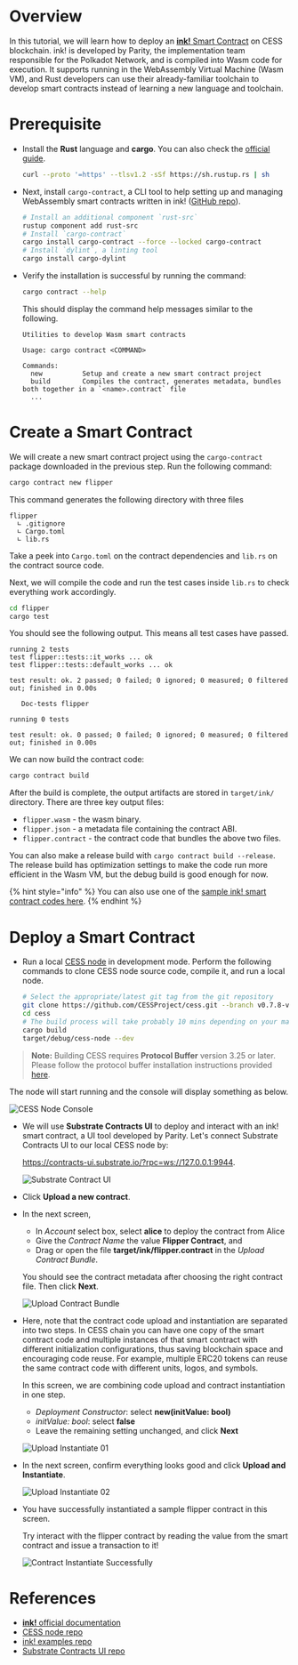 # Overview

In this tutorial, we will learn how to deploy an [**ink!** Smart Contract](https://use.ink/) on CESS blockchain. ink! is developed by Parity, the implementation team responsible for the Polkadot Network, and is compiled into Wasm code for execution. It supports running in the WebAssembly Virtual Machine (Wasm VM), and Rust developers can use their already-familiar toolchain to develop smart contracts instead of learning a new language and toolchain.

# Prerequisite

- Install the **Rust** language and **cargo**. You can also check the [official guide](https://www.rust-lang.org/tools/install).

   ```bash
   curl --proto '=https' --tlsv1.2 -sSf https://sh.rustup.rs | sh
   ```

- Next, install `cargo-contract`, a CLI tool to help setting up and managing WebAssembly smart contracts written in ink! ([GitHub repo](https://github.com/paritytech/cargo-contract)).

   ```bash
   # Install an additional component `rust-src`
   rustup component add rust-src
   # Install `cargo-contract`
   cargo install cargo-contract --force --locked cargo-contract
   # Install `dylint`, a linting tool
   cargo install cargo-dylint
   ```

- Verify the installation is successful by running the command:

   ```bash
   cargo contract --help
   ```

   This should display the command help messages similar to the following.

   ```
   Utilities to develop Wasm smart contracts

   Usage: cargo contract <COMMAND>

   Commands:
     new          Setup and create a new smart contract project
     build        Compiles the contract, generates metadata, bundles both together in a `<name>.contract` file
     ...
   ```

# Create a Smart Contract

We will create a new smart contract project using the `cargo-contract` package downloaded in the previous step. Run the following command:

```bash
cargo contract new flipper
```

This command generates the following directory with three files

```
flipper
  ∟ .gitignore
  ∟ Cargo.toml
  ∟ lib.rs
```

Take a peek into `Cargo.toml` on the contract dependencies and `lib.rs` on the contract source code.

Next, we will compile the code and run the test cases inside `lib.rs` to check everything work accordingly.

```bash
cd flipper
cargo test
```

You should see the following output. This means all test cases have passed.

```
running 2 tests
test flipper::tests::it_works ... ok
test flipper::tests::default_works ... ok

test result: ok. 2 passed; 0 failed; 0 ignored; 0 measured; 0 filtered out; finished in 0.00s

   Doc-tests flipper

running 0 tests

test result: ok. 0 passed; 0 failed; 0 ignored; 0 measured; 0 filtered out; finished in 0.00s
```

We can now build the contract code:

```bash
cargo contract build
```

After the build is complete, the output artifacts are stored in `target/ink/` directory. There are three key output files:

- `flipper.wasm` - the wasm binary.
- `flipper.json` - a metadata file containing the contract ABI.
- `flipper.contract` - the contract code that bundles the above two files.

You can also make a release build with `cargo contract build --release`. The release build has optimization settings to make the code run more efficient in the Wasm VM, but the debug build is good enough for now.

{% hint style="info" %}
You can also use one of the [sample ink! smart contract codes here](https://github.com/CESSProject/cess-examples/tree/main/ink).
{% endhint %}

# Deploy a Smart Contract

- Run a local [CESS node](https://github.com/CESSProject/cess) in development mode. Perform the following commands to clone CESS node source code, compile it, and run a local node.

   ```bash
   # Select the appropriate/latest git tag from the git repository
   git clone https://github.com/CESSProject/cess.git --branch v0.7.8-venus
   cd cess
   # The build process will take probably 10 mins depending on your machine spec
   cargo build
   target/debug/cess-node --dev
   ```
> **Note:** Building CESS requires **Protocol Buffer** version 3.25 or later. Please follow the protocol buffer installation instructions provided [here](https://grpc.io/docs/protoc-installation/#install-pre-compiled-binaries-any-os). 


   The node will start running and the console will display something as below.<br/>

   ![CESS Node Console](../../assets/developer/tutorials/deploy-sc-ink/cess-node.png)

- We will use **Substrate Contracts UI** to deploy and interact with an ink! smart contract, a UI tool developed by Parity. Let's connect Substrate Contracts UI to our local CESS node by:

   <https://contracts-ui.substrate.io/?rpc=ws://127.0.0.1:9944>.<br/>

   ![Substrate Contract UI](../../assets/developer/tutorials/deploy-sc-ink/substrate-contract-ui.png)

- Click **Upload a new contract**.

- In the next screen,
   - In *Account* select box, select **alice** to deploy the contract from Alice
   - Give the *Contract Name* the value **Flipper Contract**, and
   - Drag or open the file **target/ink/flipper.contract** in the *Upload Contract Bundle*.

   You should see the contract metadata after choosing the right contract file. Then click **Next**.<br/>

   ![Upload Contract Bundle](../../assets/developer/tutorials/deploy-sc-ink/upload-contract-bundle.png)

- Here, note that the contract code upload and instantiation are separated into two steps. In CESS chain you can have one copy of the smart contract code and multiple instances of that smart contract with different initialization configurations, thus saving blockchain space and encouraging code reuse. For example, multiple ERC20 tokens can reuse the same contract code with different units, logos, and symbols.

   In this screen, we are combining code upload and contract instantiation in one step.

   - *Deployment Constructor*: select **new(initValue: bool)**
   - *initValue: bool*: select **false**
   - Leave the remaining setting unchanged, and click **Next**<br/>

   ![Upload Instantiate 01](../../assets/developer/tutorials/deploy-sc-ink/upload-instantiate-01.png)

- In the next screen, confirm everything looks good and click **Upload and Instantiate**.<br/>

   ![Upload Instantiate 02](../../assets/developer/tutorials/deploy-sc-ink/upload-instantiate-02.png)

- You have successfully instantiated a sample flipper contract in this screen.

   Try interact with the flipper contract by reading the value from the smart contract and issue a transaction to it!<br/>

   ![Contract Instantiate Successfully](../../assets/developer/tutorials/deploy-sc-ink/instantiate-success.png)

# References

- [**ink!** official documentation](https://use.ink/)
- [CESS node repo](https://github.com/CESSProject/cess)
- [ink! examples repo](https://github.com/paritytech/ink-examples)
- [Substrate Contracts UI repo](https://github.com/paritytech/contracts-ui)

